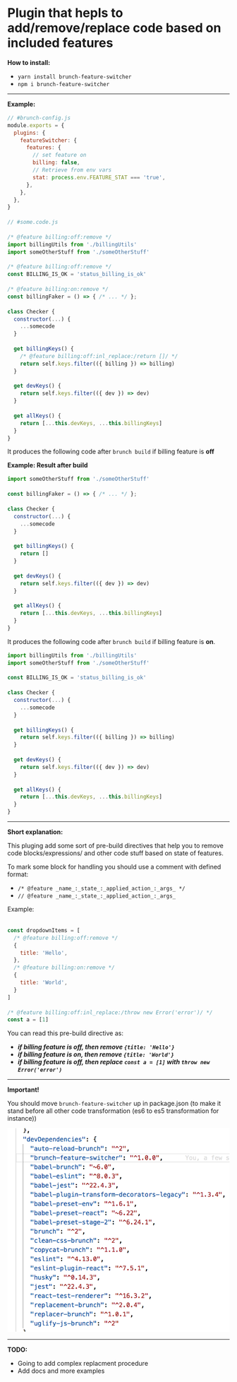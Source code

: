 # Plugin that hepls to add/remove/replace code based on included features

__How to install:__
- `yarn install brunch-feature-switcher`
- `npm i brunch-feature-switcher`

---
__Example:__
```javascript
// #brunch-config.js
module.exports = {
  plugins: {
    featureSwitcher: {
      features: {
        // set feature on
        billing: false,
        // Retrieve from env vars
        stat: process.env.FEATURE_STAT === 'true',
      },
    },
  },
}

// #some.code.js

/* @feature billing:off:remove */
import billingUtils from './billingUtils'
import someOtherStuff from './someOtherStuff'

/* @feature billing:off:remove */
const BILLING_IS_OK = 'status_billing_is_ok'

/* @feature billing:on:remove */
const billingFaker = () => { /* ... */ };

class Checker {
  constructor(...) {
    ...somecode
  }

  get billingKeys() {
    /* @feature billing:off:inl_replace:/return []/ */
    return self.keys.filter(({ billing }) => billing)
  }

  get devKeys() {
    return self.keys.filter(({ dev }) => dev)
  }

  get allKeys() {
    return [...this.devKeys, ...this.billingKeys]
  }
}

```

It produces the following code after `brunch build` if billing feature is __off__


__Example: Result after build__
```javascript
import someOtherStuff from './someOtherStuff'

const billingFaker = () => { /* ... */ };

class Checker {
  constructor(...) {
    ...somecode
  }

  get billingKeys() {
    return []
  }

  get devKeys() {
    return self.keys.filter(({ dev }) => dev)
  }

  get allKeys() {
    return [...this.devKeys, ...this.billingKeys]
  }
}
```

It produces the following code after `brunch build` if billing feature is __on__.

```javascript
import billingUtils from './billingUtils'
import someOtherStuff from './someOtherStuff'

const BILLING_IS_OK = 'status_billing_is_ok'

class Checker {
  constructor(...) {
    ...somecode
  }

  get billingKeys() {
    return self.keys.filter(({ billing }) => billing)
  }

  get devKeys() {
    return self.keys.filter(({ dev }) => dev)
  }

  get allKeys() {
    return [...this.devKeys, ...this.billingKeys]
  }
}

```

---

__Short explanation:__

This pluging add some sort of pre-build directives that help you to remove code blocks/expressions/ and other code stuff based on state of features.

To mark some block for handling you should use a comment with defined format:
- `/* @feature _name_:_state_:_applied_action_:_args_ */`
- `// @feature _name_:_state_:_applied_action_:_args_`

Example:
```javascript

const dropdownItems = [
  /* @feature billing:off:remove */
  {
    title: 'Hello',
  },
  /* @feature billing:on:remove */
  {
    title: 'World',
  }
]

/* @feature billing:off:inl_replace:/throw new Error('error')/ */
const a = [1]
```

You can read this pre-build directive as:
- ___if billing feature is off, then remove `{title: 'Hello'}`___
- ___if billing feature is on, then remove `{title: 'World'}`___
- ___if billing feature is off, then replace `const a = [1]` with `throw new Error('error')`___

---

__Important!__

You should move `brunch-feature-switcher` up in package.json (to make it stand before all other code transformation (es6 to es5 transformation for instance))


![Packages order](packages-cheat.png "Order of packs")


---
__TODO:__
- Going to add complex replacment procedure
- Add docs and more examples
